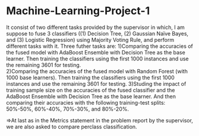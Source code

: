 # Machine-Learning-Project-1
It consist of two different tasks provided by the supervisor in which, I am suppose to fuse 3 classifiers ((1) Decision Tree, (2) Gaussian Naïve Bayes, and (3) Logistic Regression) using Majority Voting Rule, and perform different tasks with it.
Three futher tasks are:
1)Comparing the accuracies of the fused model with AdaBoost Ensemble with Decision Tree as the base learner. Then training the classifiers using the first 1000 instances and use the remaining 3601 for testing.  
2)Comparing the accuracies of the fused model with Random Forest (with 1000 base learners). Then training the classifiers using the first 1000 instances and use the remaining 3601 for testing. 
3)Studing the impact of training sample size on the accuracies of the fused classifier and the AdaBoost Ensemble with Decision Tree as the base learner. And then comparing their accuracies with the following training-test splits: 50%-50%, 60%-40%, 70%-30%, and 80%-20%.

=>At last as in the Metrics statement in the problem report by the supervisor, we are also asked to compare perclass classification. 
